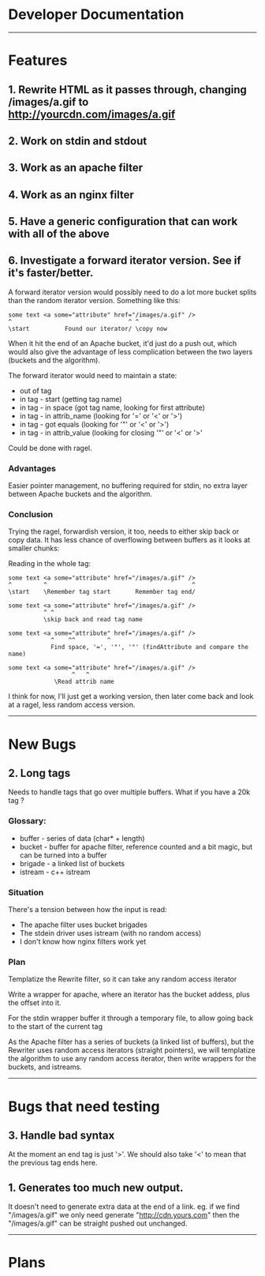 # Developer Documentation

----

# Features

## 1. Rewrite HTML as it passes through, changing /images/a.gif to http://yourcdn.com/images/a.gif

## 2. Work on stdin and stdout

## 3. Work as an apache filter

## 4. Work as an nginx filter

## 5. Have a generic configuration that can work with all of the above

## 6. Investigate a forward iterator version. See if it's faster/better.

A forward iterator version would possibly need to do a lot more bucket splits than the random iterator version. Something like this:

    some text <a some="attribute" href="/images/a.gif" />
    ^                                 ^ ^
    \start          Found our iterator/ \copy now

When it hit the end of an Apache bucket, it'd just do a push out, which would also give the advantage of less complication between the two layers
(buckets and the algorithm).

The forward iterator would need to maintain a state:

 * out of tag
 * in tag - start (getting tag name)
 * in tag - in space (got tag name, looking for first attribute)
 * in tag - in attrib_name (looking for '=' or '<' or '>')
 * in tag - got equals (looking for '"' or '<' or '>')
 * in tag - in attrib_value (looking for closing '"' or '<' or '>'

Could be done with ragel.

### Advantages

Easier pointer management, no buffering required for stdin, no extra layer between Apache buckets and the algorithm.

### Conclusion

Trying the ragel, forwardish version, it too, needs to either skip back or copy data.
It has less chance of overflowing between buffers as it looks at smaller chunks:

Reading in the whole tag:

    some text <a some="attribute" href="/images/a.gif" />
    ^         ^                                         ^
    \start    \Remember tag start       Remember tag end/

    some text <a some="attribute" href="/images/a.gif" />
              ^ ^
              \skip back and read tag name

    some text <a some="attribute" href="/images/a.gif" />
                ^    ^^         ^
                Find space, '=', '"', '"' (findAttribute and compare the name)

    some text <a some="attribute" href="/images/a.gif" />
                      ^   ^
                 \Read attrib name

I think for now, I'll just get a working version, then later come back and look at a ragel, less random access version.

-----

# New Bugs

## 2. Long tags

Needs to handle tags that go over multiple buffers. What if you have a 20k tag ?

### Glossary:

 * buffer - series of data (char* + length)
 * bucket - buffer for apache filter, reference counted and a bit magic, but can be turned into a buffer
 * brigade - a linked list of buckets
 * istream - c++ istream

### Situation

There's a tension between how the input is read:

 * The apache filter uses bucket brigades
 * The stdein driver uses istream (with no random access)
 * I don't know how nginx filters work yet

### Plan

Templatize the Rewrite filter, so it can take any random access iterator

Write a wrapper for apache, where an iterator has the bucket addess, plus the offset into it.

For the stdin wrapper buffer it through a temporary file, to allow going back to the start of the current tag

As the Apache filter has a series of buckets (a linked list of buffers), but the Rewriter uses random access iterators (straight pointers),
we will templatize the algorithm to use any random access iterator, then write wrappers for the buckets, and istreams.

----

# Bugs that need testing

## 3. Handle bad syntax

At the moment an end tag is just '>'. We should also take '<' to mean that the previous tag ends here.

## 1. Generates too much new output.

It doesn't need to generate extra data at the end of a link. eg. if we find "/images/a.gif" we only need generate "http://cdn.yours.com" then the "/images/a.gif" can be straight pushed out unchanged.

-----

# Plans
